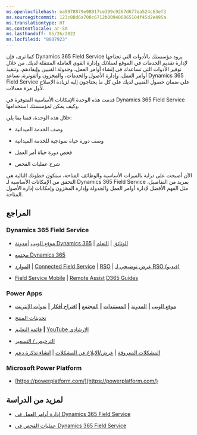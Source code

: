 ```yaml
---
ms.openlocfilehash: ea9978879e98917ce399c9267d677ea524c63ef3
ms.sourcegitcommit: 123c88d6a708c6712b009406865104f45d2e495a
ms.translationtype: HT
ms.contentlocale: ar-SA
ms.lasthandoff: 05/26/2022
ms.locfileid: "8807923"
---
```

كما ترى، فإن Dynamics 365 Field Service يزود مؤسستك بالأدوات التي تحتاجها لإدارة تقديم الخدمات في الموقع لعملائك وإدارة القوى العاملة المتنقلة لديك. من خلال توفير الأدوات التي تساعدك في إنشاء أوامر العمل، وجدولة الفنيين وإيفادهم، وتنفيذ أوامر العمل، وإدارة الأصول والخدمات، والمخزون والفوترة، تساعد Dynamics 365 Field Service على ضمان حصول الفنيين لديك على كل ما يحتاجون إليه لزيادة الإصلاح لأول مرة معدلات. 

قدمت هذه الوحدة الإمكانات الأساسية المتوفرة في Dynamics 365 Field Service وكيف يمكن لمؤسستك استخدامها. 

خلال هذه الوحدة، قمنا بما يلي:

- وصف الخدمة الميدانية

- وصف دورة حياة نموذجية للخدمة الميدانية

- فحص دورة حياة أمر العمل

- شرح عمليات الفحص

 

الآن أصبحت على دراية بالميزات الأساسية والوظائف المتاحة، ستكون خطوتك التالية هي التحقق من الإمكانات الأساسية لـ Dynamics 365 Field Service بمزيد من التفاصيل، مثل الفهم الأفضل لإدارة أوامر العمل والجدولة وإدارة المخزون وإمكانات إدارة الأصول المتاحة. 

## <a name="references"></a>المراجع


### <a name="dynamics-365-field-service"></a>Dynamics 365 Field Service

-  [موقع الويب](https://dynamics.microsoft.com/field-service/overview/) |[مدونة Dynamics 365](https://cloudblogs.microsoft.com/dynamics365/) | [الوثائق](/dynamics365/field-service/user-guide) | [التعلم](/learn/browse/?products=dynamics-field-service)

-  [مجتمع Dynamics 365](https://community.dynamics.com/) 

-  [الموارد](https://dynamics.microsoft.com/field-service/resources/) | [Connected Field Service](/dynamics365/field-service/connected-field-service-overview) | [RSO](/dynamics365/field-service/rso-overview) | [عرض توضيحي لـ RSO (فيديو)](https://www.youtube.com/watch?v=ghMvOucbMe8)

-  [Field Service Mobile](/dynamics365/field-service/field-service-mobile-overview) | [Remote Assist](https://dynamics.microsoft.com/mixed-reality/remote-assist/?&ef_id=Cj0KCQiAt_PuBRDcARIsAMNlBdqxjRGYeuHYnPUeUxCwGcR7BHLwFyhbkohPSAF9E_Z7zwB_BQ3UGLsaAu8IEALw_wcB:G:s&OCID=AID2000546_SEM_9lWcOo7c&utm_source=Google&utm_medium=CPC&utm_term=dynamics)  [D365 Guides](https://dynamics.microsoft.com/mixed-reality/guides/)

 

### <a name="power-apps"></a>Power Apps

-  [موقع الويب](https://powerapps.microsoft.com/) **|** [المدونة](https://powerapps.microsoft.com/blog/) **|** [المستندات](https://powerapps.microsoft.com/tutorials/getting-started/) **|** [المجتمع](https://aka.ms/powerapps-community) **|** [اقتراح أفكار](https://aka.ms/powerapps-ideas) **|** [ندوات الإنترنت](/powerapps/webinars-listing)

-  [تحديثات المنتج](https://powerapps.microsoft.com/blog/category/new-features/)

-  [قائمة التعليم](https://powerapps.microsoft.com//guided-learning/) **|** [YouTube الإرشادي](https://www.youtube.com/playlist?list=PL8IYfXypsj2DU3EwoaeBYiuuQTvcscJfo)

-  [الترخيص / التسعير](https://powerapps.microsoft.com/pricing/)

-  [المشكلات المعروفة](/powerapps/common-issues-and-resolutions) | [عرض/الإبلاغ عن المشكلات](https://powerusers.microsoft.com/t5/General-Discussion/bd-p/PowerAppsForum1) | [إنشاء تذكرة دعم](https://powerapps.microsoft.com/support/)

 

### <a name="microsoft-power-platform"></a>Microsoft Power Platform

-  [https://powerplatform.com/](https://powerplatform.com/)

 ## <a name="for-further-study"></a>لمزيد من الدراسة

 - [إدارة أوامر العمل في Dynamics 365 Field Service](/learn/paths/manage-work-orders/)

 - [عمليات الفحص في Dynamics 365 Field Service](/learn/modules/inspections/)

 